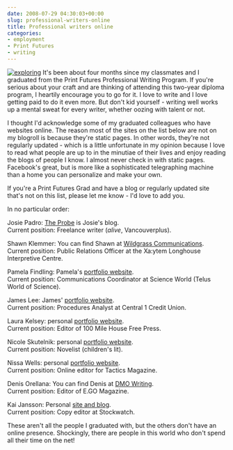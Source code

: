 ```yaml
---
date: 2008-07-29 04:30:03+00:00
slug: professional-writers-online
title: Professional writers online
categories:
- employment
- Print Futures
- writing
---
```


[![exploring](http://wordbit.freehostia.com/wp-content/uploads/2008/07/exploring_thumb.jpg)](http://wordbit.freehostia.com/wp-content/uploads/2008/07/exploring.jpg) It's been about four months since my classmates and I graduated from the Print Futures Professional Writing Program. If you're serious about your craft and are thinking of attending this two-year diploma program, I heartily encourage you to go for it. I love to write and I love getting paid to do it even more. But don't kid yourself - writing well works up a mental sweat for every writer, whether oozing with talent or not. 

I thought I'd acknowledge some of my graduated colleagues who have websites online. The reason most of the sites on the list below are not on my blogroll is because they're static pages. In other words, they're not regularly updated - which is a little unfortunate in my opinion because I love to read what people are up to in the minutiae of their lives and enjoy reading the blogs of people I know. I almost never check in with static pages. Facebook's great, but is more like a sophisticated telegraphing machine than a home you can personalize and make your own. 


<!-- more -->
 

If you're a Print Futures Grad and have a blog or regularly updated site that's not on this list, please let me know - I'd love to add you.

In no particular order:

Josie Padro: [The Probe](http://theprobe.wordpress.com/) is Josie's blog.  
Current position: Freelance writer (_alive_, Vancouverplus). 

Shawn Klemmer: You can find Shawn at [Wildgrass Communications](http://www.wildgrass.ca/).  
Current position: Public Relations Officer at the Xa:ytem Longhouse Interpretive Centre.

Pamela Findling: Pamela's [portfolio website](http://www.pamelafindling.com/).   
Current position: Communications Coordinator at Science World (Telus World of Science).

James Lee: James' [portfolio website](http://www3.telus.net/jl/).  
Current position: Procedures Analyst at Central 1 Credit Union.

Laura Kelsey: personal [portfolio website](http://www.laurakelsey.com/).  
Current position: Editor of 100 Mile House Free Press.

Nicole Skutelnik: personal [portfolio website](http://www.nicoleskutelnik.com/).   
Current position: Novelist (children's lit).

Nissa Wells: personal [portfolio website](http://www.nissawells.com/).  
Current position: Online editor for Tactics Magazine.

Denis Orellana: You can find Denis at [DMO Writing](http://www.dmowriting.com/).  
Current position: Editor of E.GO Magazine.

Kai Jansson: Personal [site and blog](http://www.kaijansson.com/).  
Current position: Copy editor at Stockwatch.

These aren't all the people I graduated with, but the others don't have an online presence. Shockingly, there are people in this world who don't spend all their time on the net!

